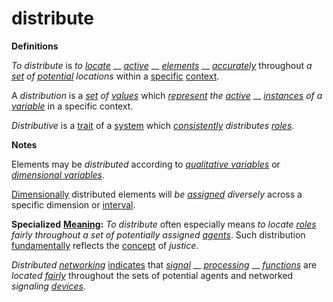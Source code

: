 # distribute

**Definitions**

_To distribute_ is _to_ [_locate_](https://github.com/gcassel/Modular-Organization-Terminology/blob/master/terms/location.md) __ [_active_](https://github.com/gcassel/Modular-Organization-Terminology/blob/master/terms/active.md) __ [_elements_](https://github.com/gcassel/Modular-Organization-Terminology/blob/master/terms/element.md) __ [_accurately_](https://github.com/gcassel/Modular-Organization-Terminology/blob/master/terms/accuracy.md) throughout _a_ [_set_](https://github.com/gcassel/Modular-Organization-Terminology/blob/master/terms/set.md) _of_ [_potential_](https://github.com/gcassel/Modular-Organization-Terminology/blob/master/terms/potential.md) _locations_ within a [specific](https://github.com/gcassel/Modular-Organization-Terminology/blob/master/terms/specific.md) [context](https://github.com/gcassel/Modular-Organization-Terminology/blob/master/terms/context.md).

A _distribution_ is a [_set_](https://github.com/gcassel/Modular-Organization-Terminology/blob/master/terms/set.md) _of_ [_values_](https://github.com/gcassel/Modular-Organization-Terminology/blob/master/terms/value.md) which [_represent_](https://github.com/gcassel/Modular-Organization-Terminology/blob/master/terms/represent.md) _the_ [_active_](https://github.com/gcassel/Modular-Organization-Terminology/blob/master/terms/active.md) __ [_instances_](https://github.com/gcassel/Modular-Organization-Terminology/blob/master/terms/instance.md) _of a_ [_variable_](https://github.com/gcassel/Modular-Organization-Terminology/blob/master/terms/variable.md) in a specific context.

_Distributive_ is a [trait](trait.md) of a [system](system.md) which [_consistently_](consistent.md) _distributes_ [_roles_](role.md).

**Notes**

Elements may be _distributed_ according to [_qualitative variables_](https://github.com/gcassel/Modular-Organization-Terminology/blob/master/terms/qualitative-variable.md) or [_dimensional variables_](https://github.com/gcassel/Modular-Organization-Terminology/blob/master/terms/dimensional-variable.md).

[Dimensionally](https://github.com/gcassel/Modular-Organization-Terminology/blob/master/terms/dimension.md) distributed elements will _be_ [_assigned_](https://github.com/gcassel/Modular-Organization-Terminology/blob/master/terms/assign.md) _diversely_ across a specific dimension or [interval](https://github.com/gcassel/Modular-Organization-Terminology/blob/master/terms/interval.md).

**Specialized** [**Meaning**](https://github.com/gcassel/Modular-Organization-Terminology/blob/master/terms/mean.md)**:** _To distribute_ often especially means _to locate_ [_roles_](https://github.com/gcassel/Modular-Organization-Terminology/blob/master/terms/role.md) _fairly throughout a set of potentially assigned_ [_agents_](https://github.com/gcassel/Modular-Organization-Terminology/blob/master/terms/agent.md). Such distribution [fundamentally](https://github.com/gcassel/Modular-Organization-Terminology/blob/master/terms/base.md) reflects the [concept](https://github.com/gcassel/Modular-Organization-Terminology/blob/master/terms/concept.md) of _justice_.

_Distributed_ [_networking_](https://github.com/gcassel/Modular-Organization-Terminology/blob/master/terms/network.md) [indicates](https://github.com/gcassel/Modular-Organization-Terminology/blob/master/terms/indicate.md) that [_signal_](https://github.com/gcassel/Modular-Organization-Terminology/blob/master/terms/signal.md) __ [_processing_](https://github.com/gcassel/Modular-Organization-Terminology/blob/master/terms/process.md) __ [_functions_](https://github.com/gcassel/Modular-Organization-Terminology/blob/master/terms/function.md) are _located_ [_fairly_](https://github.com/gcassel/Modular-Organization-Terminology/blob/master/terms/fair.md) throughout the sets of potential agents and networked _signaling_ [_devices_](https://github.com/gcassel/Modular-Organization-Terminology/blob/master/terms/tool.md)_._
